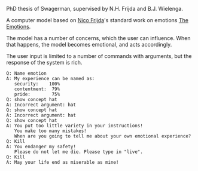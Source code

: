 PhD thesis of Swagerman, supervised by N.H. Frijda and B.J. Wielenga.

A computer model based on [Nico Frijda](https://en.wikipedia.org/wiki/Nico_Frijda)'s standard work on emotions [The Emotions](https://www.amazon.com/Emotions-Studies-Emotion-Social-Interaction/dp/0521316006).  

The model has a number of concerns, which the user can influence. When that happens, the model becomes emotional, and acts accordingly.

The user input is limited to a number of commands with arguments, but the response of the system is rich.  

~~~
Q: Name emotion
A: My experience can be named as:
   security:    100%
   contentment:  79%
   pride:        75%
Q: show concept hat
A: Incorrect argument: hat
Q: show concept hat
A: Incorrect argument: hat
Q: show concept hat
A: You put too little variety in your instructions!
   You make too many mistakes!
   When are you going to tell me about your own emotional experience?  
Q: Kill
A: You endanger my safety!
   Please do not let me die. Please type in "live".
Q: Kill
A: May your life end as miserable as mine! 
~~~
